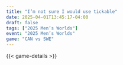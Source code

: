 ```yaml
---
title: "I’m not sure I would use tickable"
date: 2025-04-01T13:45:17-04:00
draft: false
tags: ["2025 Men’s Worlds"]
event: "2025 Men’s Worlds"
game: "CAN vs SWE"
---
```

{{< game-details >}}
<!--more-->

